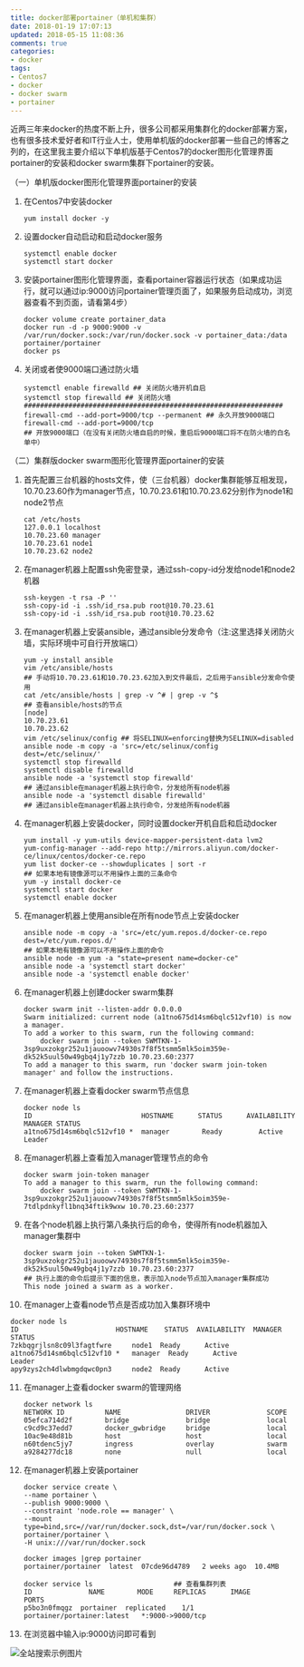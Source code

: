 ```yaml
---
title: docker部署portainer（单机和集群）
date: 2018-01-19 17:07:13
updated: 2018-05-15 11:08:36
comments: true
categories:
- docker
tags:
- Centos7
- docker
- docker swarm
- portainer
---
```


近两三年来docker的热度不断上升，很多公司都采用集群化的docker部署方案，也有很多技术爱好者和IT行业人士，使用单机版的docker部署一些自己的博客之列的，在这里我主要介绍以下单机版基于Centos7的docker图形化管理界面portainer的安装和docker swarm集群下portainer的安装。

（一）单机版docker图形化管理界面portainer的安装

1. 在Centos7中安装docker

   ```
   yum install docker -y
   ```

2. 设置docker自动启动和启动docker服务

   ```shell
   systemctl enable docker
   systemctl start docker
   ```

3. 安装portainer图形化管理界面，查看portainer容器运行状态（如果成功运行，就可以通过ip:9000访问portainer管理页面了，如果服务启动成功，浏览器查看不到页面，请看第4步）

   ```shell
   docker volume create portainer_data
   docker run -d -p 9000:9000 -v /var/run/docker.sock:/var/run/docker.sock -v portainer_data:/data portainer/portainer
   docker ps
   ```

4. 关闭或者使9000端口通过防火墙

   ```shell
   systemctl enable firewalld ## 关闭防火墙开机自启
   systemctl stop firewalld ## 关闭防火墙
   ################################################################
   firewall-cmd --add-port=9000/tcp --permanent ## 永久开放9000端口
   firewall-cmd --add-port=9000/tcp 
   ## 开放9000端口（在没有关闭防火墙自启的时候，重启后9000端口将不在防火墙的白名单中）
   ```


（二）集群版docker swarm图形化管理界面portainer的安装

1. 首先配置三台机器的hosts文件，使（三台机器）docker集群能够互相发现，10.70.23.60作为manager节点，10.70.23.61和10.70.23.62分别作为node1和node2节点

   ```shell
   cat /etc/hosts
   127.0.0.1 localhost
   10.70.23.60 manager
   10.70.23.61 node1
   10.70.23.62 node2

   ```

2. 在manager机器上配置ssh免密登录，通过ssh-copy-id分发给node1和node2机器

   ```shell
   ssh-keygen -t rsa -P ''
   ssh-copy-id -i .ssh/id_rsa.pub root@10.70.23.61
   ssh-copy-id -i .ssh/id_rsa.pub root@10.70.23.62
   ```

3. 在manager机器上安装ansible，通过ansible分发命令（注:这里选择关闭防火墙，实际环境中可自行开放端口）

   ```shell
   yum -y install ansible
   vim /etc/ansible/hosts 
   ## 手动将10.70.23.61和10.70.23.62加入到文件最后，之后用于ansible分发命令使用
   cat /etc/ansible/hosts | grep -v ^# | grep -v ^$ 
   ## 查看ansible/hosts的节点
   [node]
   10.70.23.61
   10.70.23.62
   vim /etc/selinux/config ## 将SELINUX=enforcing替换为SELINUX=disabled
   ansible node -m copy -a 'src=/etc/selinux/config dest=/etc/selinux/'
   systemctl stop firewalld
   systemctl disable firewalld
   ansible node -a 'systemctl stop firewalld' 
   ## 通过ansible在manager机器上执行命令，分发给所有node机器
   ansible node -a 'systemctl disable firewalld'
   ## 通过ansible在manager机器上执行命令，分发给所有node机器
   ```

4. 在manager机器上安装docker，同时设置docker开机自启和启动docker

   ```shell
   yum install -y yum-utils device-mapper-persistent-data lvm2
   yum-config-manager --add-repo http://mirrors.aliyun.com/docker-ce/linux/centos/docker-ce.repo
   yum list docker-ce --showduplicates | sort -r
   ## 如果本地有镜像源可以不用操作上面的三条命令
   yum -y install docker-ce
   systemctl start docker
   systemctl enable docker
   ```

5. 在manager机器上使用ansible在所有node节点上安装docker

   ```shell
   ansible node -m copy -a 'src=/etc/yum.repos.d/docker-ce.repo dest=/etc/yum.repos.d/'
   ## 如果本地有镜像源可以不用操作上面的命令
   ansible node -m yum -a "state=present name=docker-ce"
   ansible node -a 'systemctl start docker'
   ansible node -a 'systemctl enable docker'
   ```

6. 在manager机器上创建docker swarm集群

   ```shell
   docker swarm init --listen-addr 0.0.0.0
   Swarm initialized: current node (a1tno675d14sm6bqlc512vf10) is now a manager.
   To add a worker to this swarm, run the following command:
       docker swarm join --token SWMTKN-1-3sp9uxzokgr252u1jauoowv74930s7f8f5tsmm5mlk5oim359e-dk52k5uul50w49gbq4j1y7zzb 10.70.23.60:2377
   To add a manager to this swarm, run 'docker swarm join-token manager' and follow the instructions.
   ```

7. 在manager机器上查看docker swarm节点信息

   ```shell
   docker node ls
   ID                           HOSTNAME      STATUS      AVAILABILITY   MANAGER STATUS
   a1tno675d14sm6bqlc512vf10 *  manager        Ready         Active           Leader
   ```

8. 在manager机器上查看加入manager管理节点的命令

   ```shell
   docker swarm join-token manager
   To add a manager to this swarm, run the following command:
       docker swarm join --token SWMTKN-1-3sp9uxzokgr252u1jauoowv74930s7f8f5tsmm5mlk5oim359e-7tdlpdnkyfl1bnq34ftik9wxw 10.70.23.60:2377
   ```

9. 在各个node机器上执行第八条执行后的命令，使得所有node机器加入manager集群中

   ```shell
   docker swarm join --token SWMTKN-1-3sp9uxzokgr252u1jauoowv74930s7f8f5tsmm5mlk5oim359e-dk52k5uul50w49gbq4j1y7zzb 10.70.23.60:2377
   ## 执行上面的命令后提示下面的信息，表示加入node节点加入manager集群成功
   This node joined a swarm as a worker. 
   ```

10. 在manager上查看node节点是否成功加入集群环境中

   ```shell
   docker node ls
   ID                        HOSTNAME    STATUS  AVAILABILITY  MANAGER STATUS
   7zkbqgrjlsn8c09l3fagtfwre     node1  Ready      Active              
   a1tno675d14sm6bqlc512vf10 *   manager  Ready      Active         Leader
   apy9zys2ch4dlwbmgdqwc0pn3     node2  Ready      Active
   ```

11. 在manager上查看docker swarm的管理网络

    ```shell
    docker network ls
    NETWORK ID          NAME                DRIVER              SCOPE
    05efca714d2f        bridge              bridge              local
    c9cd9c37edd7        docker_gwbridge     bridge              local
    10ac9e48d81b        host                host                local
    n60tdenc5jy7        ingress             overlay             swarm
    a9284277dc18        none                null                local
    ```

12. 在manager机器上安装portainer

    ```shell
    docker service create \
    --name portainer \
    --publish 9000:9000 \
    --constraint 'node.role == manager' \
    --mount type=bind,src=//var/run/docker.sock,dst=/var/run/docker.sock \
    portainer/portainer \
    -H unix:///var/run/docker.sock

    docker images |grep portainer
    portainer/portainer  latest  07cde96d4789   2 weeks ago  10.4MB

    docker service ls                    ## 查看集群列表
    ID              NAME        MODE     REPLICAS      IMAGE             PORTS
    p5bo3n0fmqgz  portainer  replicated    1/1   portainer/portainer:latest   *:9000->9000/tcp
    ```

13. 在浏览器中输入ip:9000访问即可看到

![全站搜索示例图片](/blog/images/docker部署portainer（单机和集群）/1516354296.jpg)
